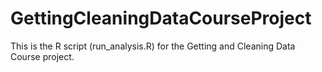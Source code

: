 GettingCleaningDataCourseProject
================================

This is the R script (run_analysis.R) for the Getting and Cleaning Data Course project. 
